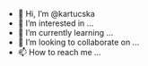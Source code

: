 - 👋 Hi, I’m @kartucska
- 👀 I’m interested in ...
- 🌱 I’m currently learning ...
- 💞️ I’m looking to collaborate on ...
- 📫 How to reach me ...

<!---
kartucska/kartucska is a ✨ special ✨ repository because its `README.md` (this file) appears on your GitHub profile.
You can click the Preview link to take a look at your changes.
--->
